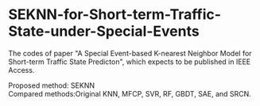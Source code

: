 # SEKNN-for-Short-term-Traffic-State-under-Special-Events

The codes of paper "A Special Event-based K-nearest Neighbor Model for Short-term Traffic State Predicton", which expects to be published in IEEE Access.  
  
Proposed method: SEKNN  
Compared methods:Original KNN, MFCP, SVR, RF, GBDT, SAE, and SRCN. 
